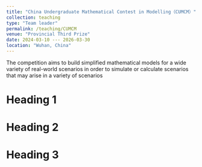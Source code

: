 ```yaml
---
title: "China Undergraduate Mathematical Contest in Modelling（CUMCM）"
collection: teaching
type: "Team leader"
permalink: /teaching/CUMCM
venue: "Provincial Third Prize"
date: 2024-03-10 --- 2026-03-30
location: "Wuhan, China"
---
```


The competition aims to build simplified mathematical models for a wide variety of real-world scenarios in order to simulate or calculate scenarios that may arise in a variety of scenarios

Heading 1
======

Heading 2
======

Heading 3
======
